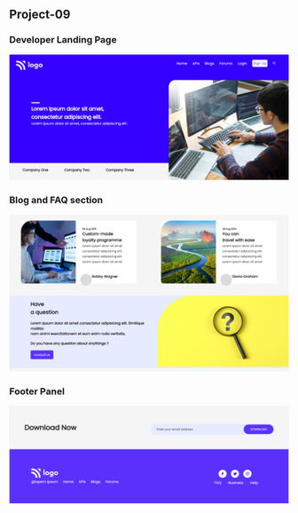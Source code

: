 ## Project-09
### Developer Landing Page
![Developer Landing Page](./project-9_01.png)
### Blog and FAQ section
![Developer Landing Page](./project-9_02.png)
### Footer Panel
![Developer Landing Page](./project-9_03.png)
